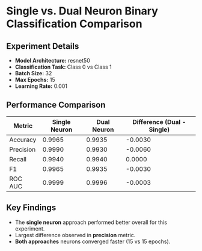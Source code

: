 # Single vs. Dual Neuron Binary Classification Comparison

## Experiment Details

- **Model Architecture:** resnet50
- **Classification Task:** Class 0 vs Class 1
- **Batch Size:** 32
- **Max Epochs:** 15
- **Learning Rate:** 0.001

## Performance Comparison

| Metric | Single Neuron | Dual Neuron | Difference (Dual - Single) |
| ------ | ------------- | ---------- | -------------------------- |
| Accuracy | 0.9965 | 0.9935 | -0.0030 |
| Precision | 0.9990 | 0.9930 | -0.0060 |
| Recall | 0.9940 | 0.9940 | 0.0000 |
| F1 | 0.9965 | 0.9935 | -0.0030 |
| ROC AUC | 0.9999 | 0.9996 | -0.0003 |

## Key Findings

- The **single neuron** approach performed better overall for this experiment.
- Largest difference observed in **precision** metric.
- **Both approaches** neurons converged faster (15 vs 15 epochs).
